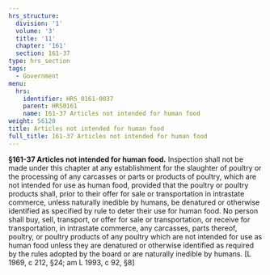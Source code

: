 ```yaml
---
hrs_structure:
  division: '1'
  volume: '3'
  title: '11'
  chapter: '161'
  section: 161-37
type: hrs_section
tags:
  - Government
menu:
  hrs:
    identifier: HRS_0161-0037
    parent: HRS0161
    name: 161-37 Articles not intended for human food
weight: 56120
title: Articles not intended for human food
full_title: 161-37 Articles not intended for human food
---
```

**§161-37 Articles not intended for human food.** Inspection shall not be made under this chapter at any establishment for the slaughter of poultry or the processing of any carcasses or parts or products of poultry, which are not intended for use as human food, provided that the poultry or poultry products shall, prior to their offer for sale or transportation in intrastate commerce, unless naturally inedible by humans, be denatured or otherwise identified as specified by rule to deter their use for human food. No person shall buy, sell, transport, or offer for sale or transportation, or receive for transportation, in intrastate commerce, any carcasses, parts thereof, poultry, or poultry products of any poultry which are not intended for use as human food unless they are denatured or otherwise identified as required by the rules adopted by the board or are naturally inedible by humans. [L 1969, c 212, §24; am L 1993, c 92, §8]